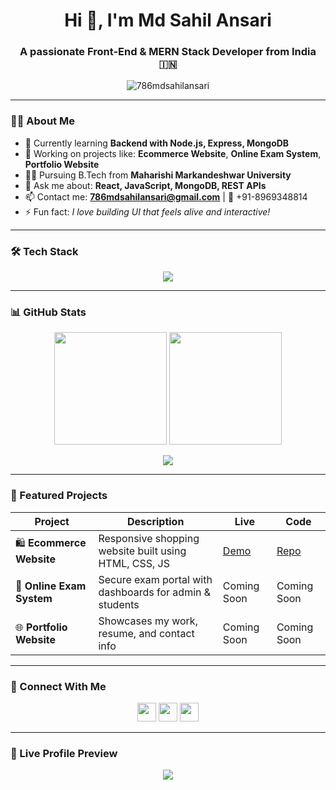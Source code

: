 <h1 align="center">Hi 👋, I'm Md Sahil Ansari</h1>
<h3 align="center">A passionate Front-End & MERN Stack Developer from India 🇮🇳</h3>

<p align="center">
  <img src="https://komarev.com/ghpvc/?username=786mdsahilansari&label=Profile%20views&color=0e75b6&style=flat" alt="786mdsahilansari" />
</p>

---

### 🧑‍💻 About Me

- 🌱 Currently learning **Backend with Node.js, Express, MongoDB**
- 💼 Working on projects like: **Ecommerce Website**, **Online Exam System**, **Portfolio Website**
- 👨‍🎓 Pursuing B.Tech from **Maharishi Markandeshwar University**
- 💬 Ask me about: **React, JavaScript, MongoDB, REST APIs**
- 📫 Contact me: **786mdsahilansari@gmail.com** | 📱 +91-8969348814
- ⚡ Fun fact: *I love building UI that feels alive and interactive!*

---

### 🛠️ Tech Stack

<p align="center">
  <img src="https://skillicons.dev/icons?i=html,css,js,react,nodejs,express,mongodb,git,github,bootstrap,tailwind,vscode,figma,postman" />
</p>

---

### 📊 GitHub Stats

<p align="center">
  <img src="https://github-readme-stats.vercel.app/api?username=786mdsahilansari&show_icons=true&theme=github_dark&count_private=true" height="180"/>
  <img src="https://github-readme-streak-stats.herokuapp.com/?user=786mdsahilansari&theme=github-dark" height="180"/>
</p>

<p align="center">
  <img src="https://github-readme-activity-graph.vercel.app/graph?username=786mdsahilansari&theme=github-compact" />
</p>

---

### 🚀 Featured Projects

| Project | Description | Live | Code |
|--------|-------------|------|------|
| 🛍️ **Ecommerce Website** | Responsive shopping website built using HTML, CSS, JS | [Demo](#) | [Repo](https://github.com/786mdsahilansari/Ecommerce-Website) |
| 📝 **Online Exam System** | Secure exam portal with dashboards for admin & students | Coming Soon | Coming Soon |
| 🌐 **Portfolio Website** | Showcases my work, resume, and contact info | Coming Soon | Coming Soon |

---

### 🔗 Connect With Me

<p align="center">
  <a href="https://linkedin.com/in/md-sahil-ansari-94b8b0318" target="_blank"><img src="https://skillicons.dev/icons?i=linkedin" height="30"/></a>
  <a href="mailto:786mdsahilansari@gmail.com"><img src="https://skillicons.dev/icons?i=gmail" height="30"/></a>
  <a href="https://github.com/786mdsahilansari" target="_blank"><img src="https://skillicons.dev/icons?i=github" height="30"/></a>
</p>

---

### 🧭 Live Profile Preview

<p align="center">
  <a href="https://github.com/786mdsahilansari" target="_blank">
    <img src="https://readme-typing-svg.herokuapp.com?font=Fira+Code&duration=3000&pause=1000&color=00BFFF&center=true&vCenter=true&width=435&lines=Welcome+to+my+GitHub!;Frontend+%7C+MERN+Stack+Developer;Let's+build+something+amazing+!" />
  </a>
</p>

